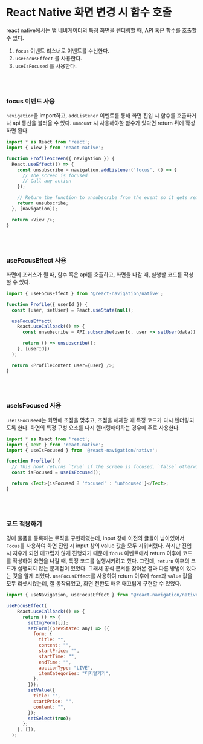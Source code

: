 # React Native 화면 변경 시 함수 호출

react native에서는 탭 네비게이터의 특정 화면을 렌더링할 때, API 혹은 함수를 호출할 수 있다. 

1. `focus` 이벤트 리스너로 이벤트를 수신한다.
2. `useFocusEffect` 를 사용한다.
3. `useIsFocused` 를 사용한다.

</br>
</br>

### focus 이벤트  사용

`navigation`을 import하고, `addListener` 이벤트를 통해 화면 진입 시 함수를 호출하거나 api 통신을 불러올 수 있다. `unmount` 시 사용해야할 함수가 있다면 return 뒤에 작성하면 된다.

```javascript
import * as React from 'react';
import { View } from 'react-native';

function ProfileScreen({ navigation }) {
  React.useEffect(() => {
    const unsubscribe = navigation.addListener('focus', () => {
      // The screen is focused
      // Call any action
    });

    // Return the function to unsubscribe from the event so it gets removed on unmount
    return unsubscribe;
  }, [navigation]);

  return <View />;
}
```

</br>
</br>

### useFocusEffect 사용

화면에 포커스가 될 때, 함수 혹은 api를 호출하고, 화면을 나갈 때, 실행할 코드를 작성할 수 있다.

 ```javascript
 import { useFocusEffect } from '@react-navigation/native';
 
 function Profile({ userId }) {
   const [user, setUser] = React.useState(null);
 
   useFocusEffect(
     React.useCallback(() => {
       const unsubscribe = API.subscribe(userId, user => setUser(data));
 
       return () => unsubscribe();
     }, [userId])
   );
 
   return <ProfileContent user={user} />;
 }
 ```

</br>
</br>

### useIsFocused 사용

`useIsFocuseed`는 화면에 초점을 맞추고, 초점을 해제할 때 특정 코드가 다시 렌더링되도록 한다. 화면의 특정 구성 요소를 다시 렌더링해야하는 경우에 주로 사용한다.

```javascript
import * as React from 'react';
import { Text } from 'react-native';
import { useIsFocused } from '@react-navigation/native';

function Profile() {
  // This hook returns `true` if the screen is focused, `false` otherwise
  const isFocused = useIsFocused();

  return <Text>{isFocused ? 'focused' : 'unfocused'}</Text>;
}
```

</br>
</br>

### 코드 적용하기

경매 물품을 등록하는 로직을 구현하였는데, input 창에 이전의 글들이 남아있어서 `Focus`를 사용하여 화면 진입 시 input 창의 value 값을 모두 지워버렸다. 하지만 진입 시 지우게 되면 매끄럽지 않게 진행되기 때문에  `focus` 이벤트에서 return 이후에 코드를 작성하여 화면을 나갈 때, 특정 코드를 실행시키려고 했다. 그런데, `return` 이후의 코드가 실행되지 않는 문제점이 있었다. 그래서 공식 문서를 찾아본 결과 다른 방법이 있다는 것을 알게 되었다.  `useFocusEffect`를 사용하여 return 이후에 `form`과 `value` 값을 모두 리셋시켰는데, 잘 동작되었고, 화면 전환도 매우 매끄럽게 구현할 수 있었다.

```javascript
import { useNavigation, useFocusEffect } from "@react-navigation/native";

useFocusEffect(
    React.useCallback(() => {
      return () => {
        setImgForm([]);
        setForm((prevState: any) => ({
          form: {
            title: "",
            content: "",
            startPrice: "",
            startTime: "",
            endTime: "",
            auctionType: "LIVE",
            itemCategories: "디지털기기",
          },
        }));
        setValue({
          title: "",
          startPrice: "",
          content: "",
        });
        setSelect(true);
      };
    }, []),
  );
```

